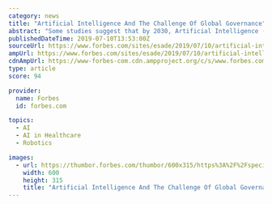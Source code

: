 ```yaml
---
category: news
title: "Artificial Intelligence And The Challenge Of Global Governance"
abstract: "Some studies suggest that by 2030, Artificial Intelligence (AI ... international banking systems, and new healthcare ecosystems); (2) global value chains, the Internet of things (IoT) and robotics (Industry 4.0); and (3) electronics with a new generation ..."
publishedDateTime: 2019-07-10T13:53:00Z
sourceUrl: https://www.forbes.com/sites/esade/2019/07/10/artificial-intelligence-and-the-challenge-of-global-governance/
ampUrl: https://www.forbes.com/sites/esade/2019/07/10/artificial-intelligence-and-the-challenge-of-global-governance/amp/
cdnAmpUrl: https://www-forbes-com.cdn.ampproject.org/c/s/www.forbes.com/sites/esade/2019/07/10/artificial-intelligence-and-the-challenge-of-global-governance/amp/
type: article
score: 94

provider:
  name: Forbes
  id: forbes.com

topics:
  - AI
  - AI in Healthcare
  - Robotics

images:
  - url: https://thumbor.forbes.com/thumbor/600x315/https%3A%2F%2Fspecials-images.forbesimg.com%2Fdam%2Fimageserve%2F954877828%2F960x0.jpg%3Ffit%3Dscale
    width: 600
    height: 315
    title: "Artificial Intelligence And The Challenge Of Global Governance"
---
```

